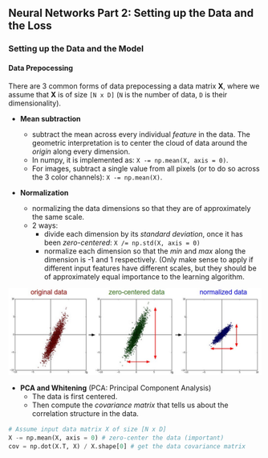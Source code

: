 ## Neural Networks Part 2: Setting up the Data and the Loss

### Setting up the Data and the Model

#### Data Prepocessing
There are 3 common forms of data prepocessing a data matrix **X**, where we assume that **X** is of size `[N x D]` (`N` is the number of data, `D` is their dimensionality).

* **Mean subtraction** 
    - subtract the mean across every individual *feature* in the data. The geometric interpretation is to center the cloud of data around the *origin* along every dimension.
    - In numpy, it is implemented as: `X -= np.mean(X, axis = 0)`.
    - For images, subtract a single value from all pixels (or to do so across the 3 color channels): `X -= np.mean(X)`.

* **Normalization**
    - normalizing the data dimensions so that they are of approximately the same scale.
    - 2 ways:
        - divide each dimension by its *standard deviation*, once it has been *zero-centered*: `X /= np.std(X, axis = 0)`
        - normalize each dimension so that the *min* and *max* along the dimension is -1 and 1 respectively. (Only make sense to apply if different input features have different scales, but they should be of approximately equal importance to the learning algorithm.

![](img/preprocessing1.jpeg)

* **PCA and Whitening** (PCA: Principal Component Analysis)
    - The data is first centered.
    - Then compute the *covariance matrix* that tells us about the correlation structure in the data.

```python
# Assume input data matrix X of size [N x D]
X -= np.mean(X, axis = 0) # zero-center the data (important)
cov = np.dot(X.T, X) / X.shape[0] # get the data covariance matrix
```



